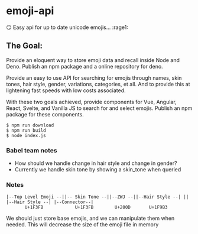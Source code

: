 # emoji-api
😏 Easy api for up to date unicode emojis...
:rage1:


## The Goal:
Provide an eloquent way to store emoji data and recall inside Node and Deno. Publish an npm package and a online repository for deno.

Provide an easy to use API for searching for emojis through names, skin tones, hair style, gender, variations, categories, et all. And to provide this at lightening fast speeds with low costs associated. 

With these two goals achieved, provide components for Vue, Angular, React, Svelte, and Vanilla JS to search for and select emojis. Publish an npm package for these components.
```
$ npm run download
$ npm run build
$ node index.js
```

### Babel team notes
* How should we handle change in hair style and change in gender?
* Currently we handle skin tone by showing a skin_tone when queried

### Notes
```
|--Top Level Emoji --||-- Skin Tone --||--ZWJ --||--Hair Style --| || |--Hair Style --| |--Connector--|
       U+1F3FB            U+1F3FB        U+200D       U+1F9B3
```

We should just store base emojis, and we can manipulate them when needed. This will decrease the size of the emoji file in memory
